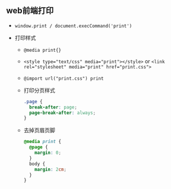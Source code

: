 ## web前端打印

* `window.print / document.execCommand('print')`

* 打印样式

  - `@media print{}`

  - `<style type="text/css" media="print"></style>` or `<link rel="stylesheet" media="print" href="print.css">`

  - `@import url("print.css") print`

  - 打印分页样式

    ```css
    .page {
      break-after: page;
      page-break-after: always;
    }
    ```

  - 去掉页眉页脚

    ```css
    @media print {
      @page {
        margin: 0;
      }
      body {
        margin: 2cm;
      }
    }
    ```